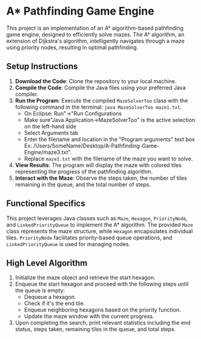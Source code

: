 # A* Pathfinding Game Engine

This project is an implementation of an A* algorithm-based pathfinding game engine, designed to efficiently solve mazes. The A* algorithm, an extension of Dijkstra's algorithm, intelligently navigates through a maze using priority nodes, resulting in optimal pathfinding.

## Setup Instructions

1. **Download the Code**: Clone the repository to your local machine.
2. **Compile the Code**: Compile the Java files using your preferred Java compiler.
3. **Run the Program**: Execute the compiled `MazeSolverToo` class with the following command in the terminal: `java MazeSolverToo maze1.txt`.
   - On Eclipse: Run"->"Run Configurations
   - Make sure"Java Application->MazeSolverToo" is the active selection on the left-hand side
   - Select Arguments tab
   - Enter the filename and location in the "Program arguments" text box Ex: /Users/SomeName/Desktop/A-Pathfinding-Game-Engine/maze3.txt".
   - Replace `maze1.txt` with the filename of the maze you want to solve.
5. **View Results**: The program will display the maze with colored tiles representing the progress of the pathfinding algorithm.
6. **Interact with the Maze**: Observe the steps taken, the number of tiles remaining in the queue, and the total number of steps. 

## Functional Specifics

This project leverages Java classes such as `Maze`, `Hexagon`, `PriorityNode`, and `LinkedPriorityQueue` to implement the A* algorithm. The provided `Maze` class represents the maze structure, while `Hexagon` encapsulates individual tiles. `PriorityNode` facilitates priority-based queue operations, and `LinkedPriorityQueue` is used for managing nodes.

## High Level Algorithm

1. Initialize the maze object and retrieve the start hexagon.
2. Enqueue the start hexagon and proceed with the following steps until the queue is empty:
   - Dequeue a hexagon.
   - Check if it's the end tile.
   - Enqueue neighboring hexagons based on the priority function.
   - Update the maze window with the current progress.
3. Upon completing the search, print relevant statistics including the end status, steps taken, remaining tiles in the queue, and total steps.

